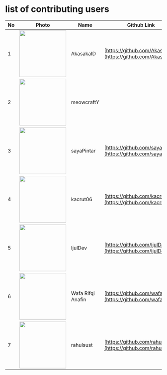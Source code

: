 # list of contributing users 
| No  | Photo                                                                                 | Name      | Github Link                                                  |
| --- | ------------------------------------------------------------------------------------- | --------- | ------------------------------------------------------------ |
| 1   | <img src="https://avatars.githubusercontent.com/u/55008381?v=4" height=150 width=150> | AkasakaID | [https://github.com/AkasakaID](https://github.com/AkasakaID) |
| 2   | <img src="https://avatars.githubusercontent.com/u/79714367?v=4" height=150 width=150> | meowcraftY|
| 3   | <img src="https://avatars.githubusercontent.com/u/70132549?s=400" height=150 width=150> | sayaPintar | [https://github.com/sayaPintar](https://github.com/sayaPintar)
| 4   | <img src="https://avatars.githubusercontent.com/u/58597449?v=4" height=150 width=150> | kacrut06  | [https://github.com/kacrut06](https://github.com/kacrut06)   |
| 5   | <img src="https://avatars.githubusercontent.com/u/75366845?v=4" height=150 width=150> | IjulDev    | [https://github.com/IjulDev](https://github.com/IjulDev)     |
| 6 | <img src="https://avatars.githubusercontent.com/u/71179459?s=120&v=4" height=150 width=150> | Wafa Rifqi Anafin| [https://github.com/wafarifki](https://github.com/wafarifki) |
| 7   | <img src="https://avatars.githubusercontent.com/u/64195887?s=400&v=4" height=150 width=150> | rahulsust | [https://github.com/rahulsust](https://github.com/rahulsust) |
